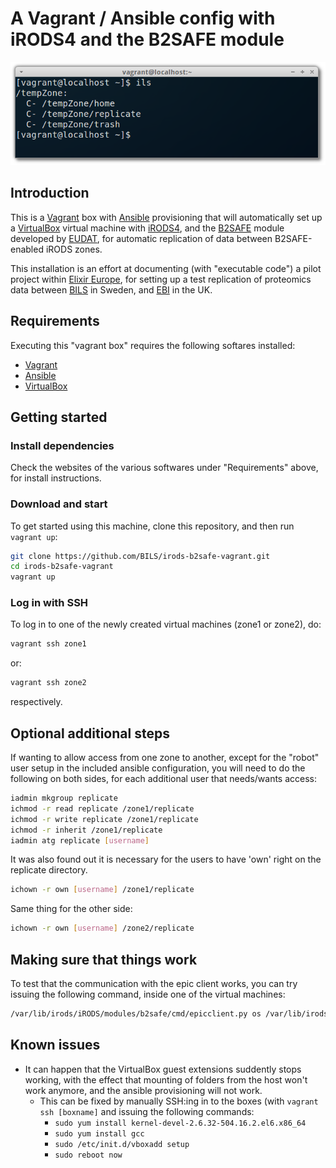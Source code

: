 #  A Vagrant / Ansible config with iRODS4 and the B2SAFE module

![Screenshot](irods_b2safe_terminal.png)

## Introduction

This is a [Vagrant](https://www.vagrantup.com) box with
[Ansible](http://www.ansible.com) provisioning that will automatically
set up a [VirtualBox](https://www.virtualbox.org) virtual machine with
[iRODS4](http://irods.org), and the [B2SAFE](http://www.eudat.eu/b2safe)
module developed by [EUDAT](http://www.eudat.eu), for automatic
replication of data between B2SAFE-enabled iRODS zones.

This installation is an effort at documenting (with "executable code")
a pilot project within [Elixir Europe](http://www.elixir-europe.org),
for setting up a test replication of proteomics data between
[BILS](http://www.elixir-europe.org) in Sweden, and
[EBI](http://www.ebi.ac.uk) in the UK.

## Requirements

Executing this "vagrant box" requires the following softares installed:

- [Vagrant](https://www.vagrantup.com)
- [Ansible](http://www.ansible.com)
- [VirtualBox](https://www.virtualbox.org)

## Getting started

### Install dependencies

Check the websites of the various softwares under "Requirements" above, for install instructions.

### Download and start

To get started using this machine, clone this repository, and then run `vagrant up`:

```bash
git clone https://github.com/BILS/irods-b2safe-vagrant.git
cd irods-b2safe-vagrant
vagrant up
```

### Log in with SSH

To log in to one of the newly created virtual machines (zone1 or zone2), do:

```bash
vagrant ssh zone1
```
or:
```bash
vagrant ssh zone2
```
respectively.

## Optional additional steps

If wanting to allow access from one zone to another, except for the "robot"
user setup in the included ansible configuration, you will need to do the
following on both sides, for each additional user that needs/wants access:

```bash
iadmin mkgroup replicate
ichmod -r read replicate /zone1/replicate
ichmod -r write replicate /zone1/replicate
ichmod -r inherit /zone1/replicate
iadmin atg replicate [username]
```

It was also found out it is necessary for the users to have 'own' right on the replicate directory.

```bash
ichown -r own [username] /zone1/replicate
```

Same thing for the other side:
```bash
ichown -r own [username] /zone2/replicate
```


## Making sure that things work

To test that the communication with the epic client works, you can try issuing the following
command, inside one of the virtual machines:

```bash
/var/lib/irods/iRODS/modules/b2safe/cmd/epicclient.py os /var/lib/irods/b2safe/credentials test
```

## Known issues

- It can happen that the VirtualBox guest extensions suddently stops working,
  with the effect that mounting of folders from the host won't work anymore,
  and the ansible provisioning will not work.
  - This can be fixed by manually SSH:ing in to the boxes (with `vagrant ssh [boxname]` and issuing the
    following commands:
    - `sudo yum install kernel-devel-2.6.32-504.16.2.el6.x86_64`
    - `sudo yum install gcc`
	- `sudo /etc/init.d/vboxadd setup`
	- `sudo reboot now`
